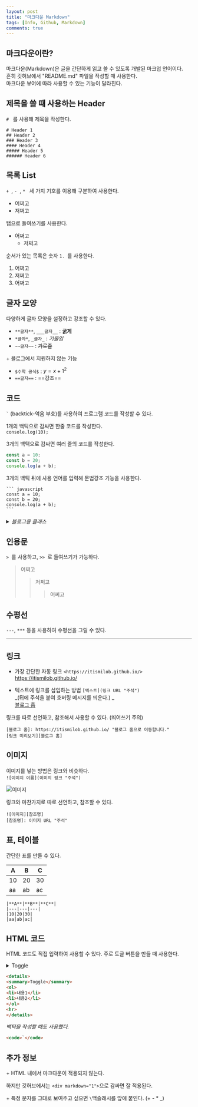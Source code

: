 ```yaml
---
layout: post
title: "마크다운 Markdown"
tags: [Info, Github, Markdown]
comments: true
---
```


## 마크다운이란?

마크다운(Markdown)은 글을 간단하게 읽고 쓸 수 있도록 개발된 마크업 언어이다.     
흔히 깃허브에서 "README.md" 파일을 작성할 때 사용한다.     
마크다운 뷰어에 따라 사용할 수 있는 기능이 달라진다.     


## 제목을 쓸 때 사용하는 Header

`# ` 를 사용해 제목을 작성한다.

```
# Header 1
## Header 2
### Header 3
#### Header 4
##### Header 5
###### Header 6
```

## 목록 List
`+ `, `- `, `* ` 세 가지 기호를 이용해 구분하여 사용한다.

+ 어쩌고
+ 저쩌고

탭으로 들여쓰기를 사용한다.
+ 어쩌고
	+ 저쩌고

순서가 있는 목록은 숫자 `1. `를 사용한다.
1. 어쩌고
2. 저쩌고
3. 어쩌고

## 글자 모양

다양하게 글자 모양을 설정하고 강조할 수 있다.

- `**글자**`, `___글자__` : __굵게__
- `*글자*`,  `_글자_` : _기울임_
- `~~글자~~` : ~~가로줄~~

\+ 블로그에서 지원하지 않는 기능
- `$수학 공식$` : $y = x + 1^2$
- `==글자==` : ==강조==

## 코드
<code class="language-plaintext highlighter-rouge">`</code> (backtick-억음 부호)를 사용하여 프로그램 코드를 작성할 수 있다.

1개의 백틱으로 감싸면 한줄 코드를 작성한다.     
`console.log(10);`

 3개의 백택으로 감싸면 여러 줄의 코드를 작성한다.     
``` javascript
const a = 10;
const b = 20;
console.log(a + b);
```


3개의 백틱 뒤에 사용 언어를 입력해 문법강조 기능을 사용한다.
<pre class="highlight"><code>``` javascript
const a = 10;
const b = 20;
console.log(a + b);
```</code></pre>


<details>
<summary><em>블로그용 클래스</em></summary>
<code class="language-plaintext highlighter-rouge">한줄 코드</code>
<pre class="highlight"><code>여러줄 코드</code></pre>
</details>


## 인용문

`> `를 사용하고, `>> `로 들여쓰기가 가능하다.
> 어쩌고
>> 저쩌고
>>> 어쩌고


## 수평선


`---`, `***` 등을 사용하여 수평선을 그릴 수 있다.

--- 


## 링크

- 가장 간단한 자동 링크 `<https://itismilob.github.io/>`          
<https://itismilob.github.io/>       



+ 텍스트에 링크를 삽입하는 방법 `[텍스트](링크 URL "주석")`        
_(뒤에 주석을 붙여 호버링 메시지를 띄운다.) _       
[블로그 홈](https://itismilob.github.io/ "블로그 홈")

링크를 따로 선언하고, 참조해서 사용할 수 있다. (띄어쓰기 주의)
```
[블로그 홈]: https://itismilob.github.io/ "블로그 홈으로 이동합니다."
[링크 미리보기][블로그 홈]
```




## 이미지

이미지를 넣는 방법은 링크와 비슷하다.          
`![이미지 이름](이미지 링크 "주석")`

![이미지](https://img.freepik.com/fotos-premium/baby-alpaca-plaza-principal-cusco_191371-288.jpg "Baby Alpaca")

링크와 마찬가지로 따로 선언하고, 참조할 수 있다.
```
![이미지][참조명]
[참조명]: 이미지 URL "주석"
```


## 표, 테이블

간단한 표를 만들 수 있다.

|**A**|**B**|**C**|
|---|---|---|
|10|20|30|
|aa|ab|ac|

```
|**A**|**B**|**C**|
|---|---|---|
|10|20|30|
|aa|ab|ac|
```


## HTML 코드

HTML 코드도 직접 입력하여 사용할 수 있다.
주로 토글 버튼을 만들 때 사용한다. 
<details>
<summary>Toggle</summary>
<ol>
<li>내용1</li>
<li>내용2</li>
</ol>
<hr>
</details>

``` html
<details>
<summary>Toggle</summary>
<ol>
<li>내용1</li>
<li>내용2</li>
</ol>
<hr>
</details>
```

_백틱을 작성할 때도 사용했다._
``` html
<code>`</code>
```


## 추가 정보

\+ HTML 내에서 마크다운이 적용되지 않는다.

하지만 깃허브에서는 `<div markdown="1">`으로 감싸면 잘 적용된다.

\+ 특정 문자를 그대로 보여주고 싶으면 `\`백슬래시를 앞에 붙인다. (\+ \- \* \_)
